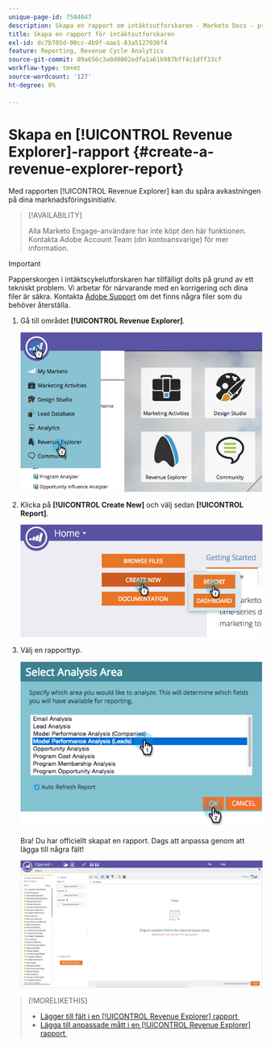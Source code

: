 ```yaml
---
unique-page-id: 7504047
description: Skapa en rapport om intäktsutforskaren - Marketo Docs - produktdokumentation
title: Skapa en rapport för intäktsutforskaren
exl-id: dc7b705d-00cc-4b9f-aae1-83a5127036f4
feature: Reporting, Revenue Cycle Analytics
source-git-commit: 09a656c3a0d0002edfa1a61b987bff4c1dff33cf
workflow-type: tm+mt
source-wordcount: '127'
ht-degree: 0%

---
```


# Skapa en [!UICONTROL Revenue Explorer]-rapport {#create-a-revenue-explorer-report}

Med rapporten [!UICONTROL Revenue Explorer] kan du spåra avkastningen på dina marknadsföringsinitiativ.

>[!AVAILABILITY]
>
>Alla Marketo Engage-användare har inte köpt den här funktionen. Kontakta Adobe Account Team (din kontoansvarige) för mer information.

>[!IMPORTANT]
>
>Papperskorgen i intäktscykelutforskaren har tillfälligt dolts på grund av ett tekniskt problem. Vi arbetar för närvarande med en korrigering och dina filer är säkra. Kontakta [Adobe Support](https://nation.marketo.com/t5/support/ct-p/Support) om det finns några filer som du behöver återställa.

1. Gå till området **[!UICONTROL Revenue Explorer]**.

   ![](assets/image2015-3-24-13-3a24-3a56.png)

1. Klicka på **[!UICONTROL Create New]** och välj sedan **[!UICONTROL Report]**.

   ![](assets/image2015-3-24-13-3a20-3a40.png)

1. Välj en rapporttyp.

   ![](assets/image2015-3-24-14-3a22-3a32.png)

   Bra! Du har officiellt skapat en rapport. Dags att anpassa genom att lägga till några fält!

   ![](assets/image2015-3-24-13-3a26-3a8.png)

>[!MORELIKETHIS]
>
>* [Lägger till fält i en [!UICONTROL Revenue Explorer] rapport &#x200B;](/help/marketo/product-docs/reporting/revenue-cycle-analytics/revenue-explorer/adding-fields-to-a-revenue-explorer-report.md)
>* [Lägga till anpassade mått i en [!UICONTROL Revenue Explorer] rapport &#x200B;](/help/marketo/product-docs/reporting/revenue-cycle-analytics/revenue-explorer/adding-custom-measures-to-a-revenue-explorer-report.md)
